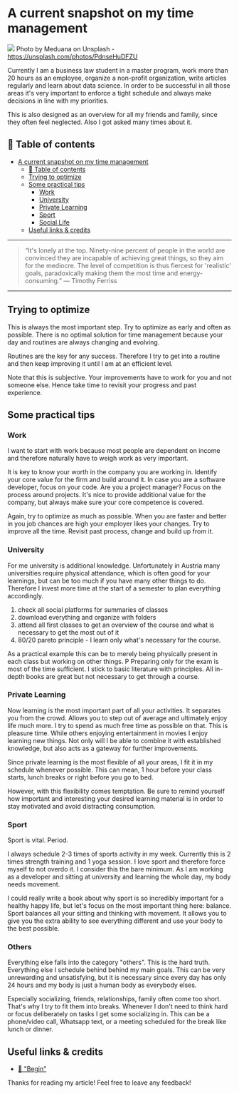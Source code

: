 # A current snapshot on my time management
[<img src="https://images.unsplash.com/photo-1422360902398-0a91ff2c1a1f?dpr=1&auto=compress,format&fit=crop&w=1432&h=&q=80&cs=tinysrgb&crop=">](
https://unsplash.com/photos/PdnseHuDFZU)
Photo by Meduana on Unsplash - https://unsplash.com/photos/PdnseHuDFZU


Currently I am a business law student in a master program, work more than 20 hours as an employee, organize a non-profit organization, write articles regularly and learn about data science. In order to be successful in all those areas it's very important to enforce a tight schedule and always make decisions in line with my priorities. 

This is also designed as an overview for all my friends and family, since they often feel neglected. Also I got asked many times about it.

## 📄 Table of contents

<!-- TOC -->

- [A current snapshot on my time management](#a-current-snapshot-on-my-time-management)
  - [📄 Table of contents](#📄-table-of-contents)
  - [Trying to optimize](#trying-to-optimize)
  - [Some practical tips](#some-practical-tips)
    - [Work](#work)
    - [University](#university)
    - [Private Learning](#private-learning)
    - [Sport](#sport)
    - [Social Life](#social-life)
  - [Useful links & credits](#useful-links--credits)

<!-- /TOC -->


---
>“It's lonely at the top. Ninety-nine percent of people in the world are convinced they are incapable of achieving great things, so they aim for the mediocre. The level of competition is thus fiercest for 'realistic' goals, paradoxically making them the most time and energy-consuming.” 
― Timothy Ferriss
---

## Trying to optimize

This is always the most important step. Try to optimize as early and often as possible. There is no optimal solution for time management because your day and routines are always changing and evolving.

Routines are the key for any success. Therefore I try to get into a routine and then keep improving it until I am at an efficient level. 

Note that this is subjective. Your improvements have to work for you and not someone else. Hence take time to revisit your progress and past experience.


## Some practical tips

### Work

I want to start with work because most people are dependent on income and therefore naturally have to weigh work as very important. 

It is key to know your worth in the company you are working in. Identify your core value for the firm and build around it. 
In case you are a software developer, focus on your code. Are you a project manager? Focus on the process around projects. It's nice to provide additional value for the company, but always make sure your core competence is covered.

Again, try to optimize as much as possible. When you are faster and better in you job chances are high your employer likes your changes. Try to improve all the time. Revisit past process, change and build up from it.

### University

For me university is additional knowledge. Unfortunately in Austria many universities require physical attendance, which is often good for your learnings, but can be too much if you have many other things to do. Therefore I invest more time at the start of a semester to plan everything accordingly.

1. check all social platforms for summaries of classes
1. download everything and organize with folders
1. attend all first classes to get an overview of the course and what is necessary to get the most out of it
1. 80/20 pareto principle - I learn only what's necessary for the course. 

As a practical example this can be to merely being physically present in each class but working on other things. P Preparing only for the exam is most of the time sufficient. I stick to basic literature with principles. All in-depth books are great but not necessary to get through a course.

### Private Learning

Now learning is the most important part of all your activities. It separates you from the crowd. Allows you to step out of average and ultimately enjoy life much more. I try to spend as much free time as possible on that. This is pleasure time. While others enjoying entertainment in movies I enjoy learning new things. Not only will I be able to combine it with established knowledge, but also acts as a gateway for further improvements.

Since private learning is the most flexible of all your areas, I fit it in my schedule whenever possible. This can mean, 1 hour before your class starts, lunch breaks or right before you go to bed. 

However, with this flexibility comes temptation. Be sure to remind yourself how important and interesting your desired learning material is in order to stay motivated and avoid distracting consumption.  

### Sport

Sport is vital. Period. 

I always schedule 2-3 times of sports activity in my week. Currently this is 2 times strength training and 1 yoga session. I love sport and therefore force myself to not overdo it. I consider this the bare minimum. As I am working as a developer and sitting at university and learning the whole day, my body needs movement. 

I could really write a book about why sport is so incredibly important for a healthy happy life, but let's focus on the most important thing here: balance. Sport balances all your sitting and thinking with movement. It allows you to give you the extra ability to see everything different and use your body to the best possible. 

### Others

Everything else falls into the category "others". This is the hard truth. Everything else I schedule behind behind my main goals. This can be very unrewarding and unsatisfying, but it is necessary since every day has only 24 hours and my body is just a human body as everybody elses. 

Especially socializing, friends, relationships, family often come too short. That's why I try to fit them into breaks. Whenever I don't need to think hard or focus deliberately on tasks I get some socializing in. This can be a phone/video call, Whatsapp text, or a meeting scheduled for the break like lunch or dinner.   



## Useful links & credits
- [📄 "Begin"](afgafgadgads)



Thanks for reading my article! Feel free to leave any feedback! 


<!-- Written by Daniel Deutsch (deudan1010@gmail.com) -->
